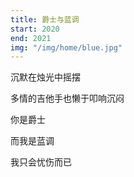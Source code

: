 ```yaml
---
title: 爵士与蓝调
start: 2020
end: 2021
img: "/img/home/blue.jpg"
---
```


沉默在烛光中摇摆

多情的吉他手也懒于叩响沉闷

你是爵士

而我是蓝调

我只会忧伤而已
